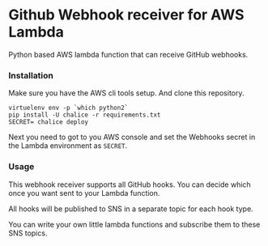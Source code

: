 # Github Webhook receiver for AWS Lambda

Python based AWS lambda function that can receive GitHub webhooks.

### Installation

Make sure you have the AWS cli tools setup. And clone this repository.

```shell
virtuelenv env -p `which python2`
pip install -U chalice -r requirements.txt
SECRET= chalice deploy
```

Next you need to got to you AWS console and set the Webhooks secret in the
Lambda environment as `SECRET`.

### Usage

This webhook receiver supports all GitHub hooks.
You can decide which once you want sent to your Lambda function.

All hooks will be published to SNS in a separate topic for each hook type.

You can write your own little lambda functions and subscribe them to these SNS topics.
